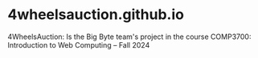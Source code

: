# 4wheelsauction.github.io
4WheelsAuction: Is the Big Byte team's project in the course COMP3700: Introduction to Web Computing – Fall 2024
